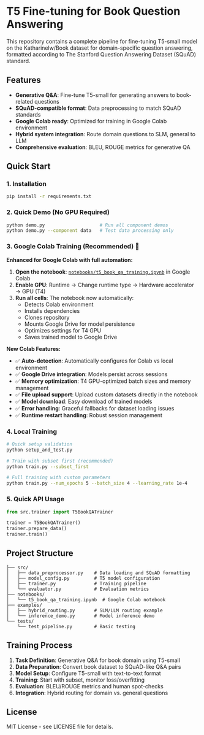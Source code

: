 # T5 Fine-tuning for Book Question Answering

This repository contains a complete pipeline for fine-tuning T5-small model on the Katharinelw/Book dataset for domain-specific question answering, formatted according to The Stanford Question Answering Dataset (SQuAD) standard.

## Features

- **Generative Q&A**: Fine-tune T5-small for generating answers to book-related questions
- **SQuAD-compatible format**: Data preprocessing to match SQuAD standards
- **Google Colab ready**: Optimized for training in Google Colab environment
- **Hybrid system integration**: Route domain questions to SLM, general to LLM
- **Comprehensive evaluation**: BLEU, ROUGE metrics for generative QA

## Quick Start

### 1. Installation

```bash
pip install -r requirements.txt
```

### 2. Quick Demo (No GPU Required)

```bash
python demo.py                    # Run all component demos
python demo.py --component data   # Test data processing only
```

### 3. Google Colab Training (Recommended) 🚀

**Enhanced for Google Colab with full automation:**

1. **Open the notebook**: [`notebooks/t5_book_qa_training.ipynb`](notebooks/t5_book_qa_training.ipynb) in Google Colab
2. **Enable GPU**: Runtime → Change runtime type → Hardware accelerator → GPU (T4)
3. **Run all cells**: The notebook now automatically:
   - Detects Colab environment
   - Installs dependencies
   - Clones repository
   - Mounts Google Drive for model persistence
   - Optimizes settings for T4 GPU
   - Saves trained model to Google Drive

**New Colab Features:**
- ✅ **Auto-detection**: Automatically configures for Colab vs local environment
- ✅ **Google Drive integration**: Models persist across sessions
- ✅ **Memory optimization**: T4 GPU-optimized batch sizes and memory management
- ✅ **File upload support**: Upload custom datasets directly in the notebook
- ✅ **Model download**: Easy download of trained models
- ✅ **Error handling**: Graceful fallbacks for dataset loading issues
- ✅ **Runtime restart handling**: Robust session management

### 4. Local Training

```bash
# Quick setup validation
python setup_and_test.py

# Train with subset first (recommended)
python train.py --subset_first

# Full training with custom parameters
python train.py --num_epochs 5 --batch_size 4 --learning_rate 1e-4
```

### 5. Quick API Usage

```python
from src.trainer import T5BookQATrainer

trainer = T5BookQATrainer()
trainer.prepare_data()
trainer.train()
```

## Project Structure

```
├── src/
│   ├── data_preprocessor.py    # Data loading and SQuAD formatting
│   ├── model_config.py         # T5 model configuration
│   ├── trainer.py              # Training pipeline
│   └── evaluator.py            # Evaluation metrics
├── notebooks/
│   └── t5_book_qa_training.ipynb  # Google Colab notebook
├── examples/
│   ├── hybrid_routing.py       # SLM/LLM routing example
│   └── inference_demo.py       # Model inference demo
└── tests/
    └── test_pipeline.py        # Basic testing
```

## Training Process

1. **Task Definition**: Generative Q&A for book domain using T5-small
2. **Data Preparation**: Convert book dataset to SQuAD-like Q&A pairs
3. **Model Setup**: Configure T5-small with text-to-text format
4. **Training**: Start with subset, monitor loss/overfitting
5. **Evaluation**: BLEU/ROUGE metrics and human spot-checks
6. **Integration**: Hybrid routing for domain vs. general questions

## License

MIT License - see LICENSE file for details.